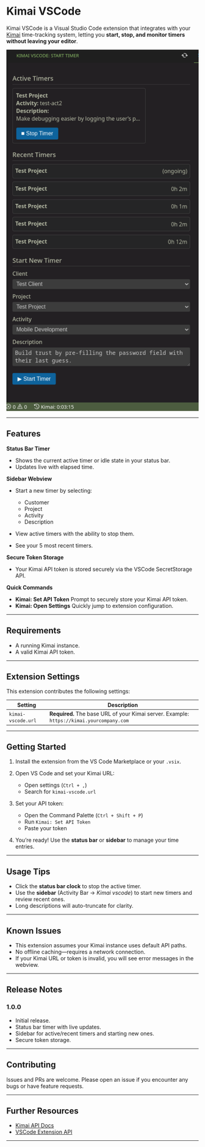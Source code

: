 # Kimai VSCode

Kimai VSCode is a Visual Studio Code extension that integrates with your [Kimai](https://www.kimai.org/) time-tracking system, letting you **start, stop, and monitor timers without leaving your editor**.

![Extension Screenshot](media/demo.png) <!-- you can add your own screenshot here -->

---

##  Features

**Status Bar Timer**

* Shows the current active timer or idle state in your status bar.
* Updates live with elapsed time.

**Sidebar Webview**

* Start a new timer by selecting:

  * Customer
  * Project
  * Activity
  * Description
* View active timers with the ability to stop them.
* See your 5 most recent timers.

**Secure Token Storage**

* Your Kimai API token is stored securely via the VSCode SecretStorage API.

**Quick Commands**

* **Kimai: Set API Token**
  Prompt to securely store your Kimai API token.
* **Kimai: Open Settings**
  Quickly jump to extension configuration.


---

##  Requirements

* A running Kimai instance.
* A valid Kimai API token.

---

## Extension Settings

This extension contributes the following settings:

| Setting            | Description                                                                               |
| ------------------ | ----------------------------------------------------------------------------------------- |
| `kimai-vscode.url` | **Required.** The base URL of your Kimai server. Example: `https://kimai.yourcompany.com` |

---

## Getting Started

1. Install the extension from the VS Code Marketplace or your `.vsix`.
2. Open VS Code and set your Kimai URL:

   * Open settings (`Ctrl + ,`)
   * Search for `kimai-vscode.url`
3. Set your API token:

   * Open the Command Palette (`Ctrl + Shift + P`)
   * Run `Kimai: Set API Token`
   * Paste your token
4. You’re ready! Use the **status bar** or **sidebar** to manage your time entries.

---

## Usage Tips

* Click the **status bar clock** to stop the active timer.
* Use the **sidebar** (Activity Bar → *Kimai vscode*) to start new timers and review recent ones.
* Long descriptions will auto-truncate for clarity.

---

## Known Issues

* This extension assumes your Kimai instance uses default API paths.
* No offline caching—requires a network connection.
* If your Kimai URL or token is invalid, you will see error messages in the webview.

---

## Release Notes

### 1.0.0

* Initial release.
* Status bar timer with live updates.
* Sidebar for active/recent timers and starting new ones.
* Secure token storage.

---

## Contributing

Issues and PRs are welcome. Please open an issue if you encounter any bugs or have feature requests.

---

## Further Resources

* [Kimai API Docs](https://www.kimai.org/documentation/rest-api.html)
* [VSCode Extension API](https://code.visualstudio.com/api)

---

